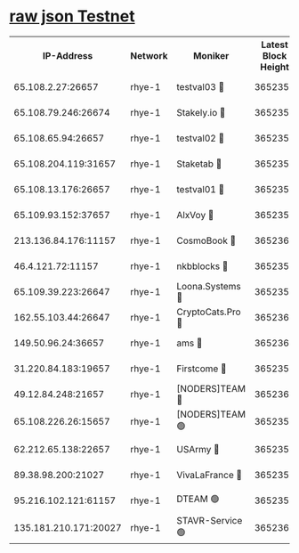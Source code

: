 
[raw json Testnet](https://rpc-check.quickt.stavr.tech/quickt/rpc-quickt-result.json)
=


<table><tr><th>IP-Address</th><th>Network</th><th>Moniker</th><th>Latest Block Height</th><th>Earliest Block Height</th><th>Catching Up</th><th>Tx Index</th><th>Voting Power</th><th>Scan Time</th></tr><tr><td>65.108.2.27:26657</td><td>rhye-1</td><td>testval03 🔴</td><td>3652358</td><td>1</td><td>False</td><td>on</td><td>5002050</td><td>2023-12-17T10:34:55.646590307UTC</td></tr><tr><td>65.108.79.246:26674</td><td>rhye-1</td><td>Stakely.io 🔴</td><td>3652358</td><td>1</td><td>False</td><td>on</td><td>10</td><td>2023-12-17T10:34:58.077289280UTC</td></tr><tr><td>65.108.65.94:26657</td><td>rhye-1</td><td>testval02 🔴</td><td>3652359</td><td>1</td><td>False</td><td>on</td><td>5002050</td><td>2023-12-17T10:34:58.793774598UTC</td></tr><tr><td>65.108.204.119:31657</td><td>rhye-1</td><td>Staketab 🔴</td><td>3652359</td><td>1</td><td>False</td><td>on</td><td>9900</td><td>2023-12-17T10:35:01.565035059UTC</td></tr><tr><td>65.108.13.176:26657</td><td>rhye-1</td><td>testval01 🔴</td><td>3652359</td><td>1</td><td>False</td><td>on</td><td>9582010</td><td>2023-12-17T10:35:02.308144698UTC</td></tr><tr><td>65.109.93.152:37657</td><td>rhye-1</td><td>AlxVoy 🔴</td><td>3652357</td><td>433101</td><td>False</td><td>on</td><td>92921</td><td>2023-12-17T10:34:52.389800510UTC</td></tr><tr><td>213.136.84.176:11157</td><td>rhye-1</td><td>CosmoBook 🔴</td><td>3652364</td><td>1674001</td><td>False</td><td>off</td><td>1528057</td><td>2023-12-17T10:35:29.952654057UTC</td></tr><tr><td>46.4.121.72:11157</td><td>rhye-1</td><td>nkbblocks 🔴</td><td>3652356</td><td>1781001</td><td>False</td><td>on</td><td>81901</td><td>2023-12-17T10:34:45.540422128UTC</td></tr><tr><td>65.109.39.223:26647</td><td>rhye-1</td><td>Loona.Systems 🔴</td><td>3652359</td><td>3287001</td><td>False</td><td>off</td><td>9949</td><td>2023-12-17T10:35:01.186775172UTC</td></tr><tr><td>162.55.103.44:26647</td><td>rhye-1</td><td>CryptoCats.Pro 🔴</td><td>3652365</td><td>3287001</td><td>False</td><td>off</td><td>9999</td><td>2023-12-17T10:35:34.595427181UTC</td></tr><tr><td>149.50.96.24:36657</td><td>rhye-1</td><td>ams 🔴</td><td>3652362</td><td>3355501</td><td>False</td><td>on</td><td>10895</td><td>2023-12-17T10:35:19.439665987UTC</td></tr><tr><td>31.220.84.183:19657</td><td>rhye-1</td><td>Firstcome 🔴</td><td>3652358</td><td>3395933</td><td>False</td><td>off</td><td>732206</td><td>2023-12-17T10:34:55.243500152UTC</td></tr><tr><td>49.12.84.248:21657</td><td>rhye-1</td><td>[NODERS]TEAM 🔴</td><td>3652365</td><td>3550632</td><td>False</td><td>on</td><td>59990</td><td>2023-12-17T10:35:32.248441629UTC</td></tr><tr><td>65.108.226.26:15657</td><td>rhye-1</td><td>[NODERS]TEAM 🟢</td><td>3652359</td><td>3574501</td><td>False</td><td>on</td><td>0</td><td>2023-12-17T10:35:01.935253541UTC</td></tr><tr><td>62.212.65.138:22657</td><td>rhye-1</td><td>USArmy 🔴</td><td>3652358</td><td>3621001</td><td>False</td><td>on</td><td>7920</td><td>2023-12-17T10:34:54.738474096UTC</td></tr><tr><td>89.38.98.200:21027</td><td>rhye-1</td><td>VivaLaFrance 🔴</td><td>3652357</td><td>3647901</td><td>False</td><td>off</td><td>10000</td><td>2023-12-17T10:34:49.995957941UTC</td></tr><tr><td>95.216.102.121:61157</td><td>rhye-1</td><td>DTEAM 🟢</td><td>3652359</td><td>3651001</td><td>False</td><td>on</td><td>0</td><td>2023-12-17T10:34:58.443949970UTC</td></tr><tr><td>135.181.210.171:20027</td><td>rhye-1</td><td>STAVR-Service 🟢</td><td>3652361</td><td>3651001</td><td>False</td><td>on</td><td>0</td><td>2023-12-17T10:35:12.848420974UTC</td></tr></table>